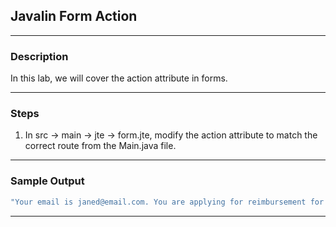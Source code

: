 ## Javalin Form Action
---
### Description

In this lab, we will cover the action attribute in forms.

---
### Steps

1. In src -> main -> jte -> form.jte, modify the action attribute to match the correct route from the Main.java file.

---
### Sample Output
```Java
"Your email is janed@email.com. You are applying for reimbursement for movie and the amount is $13."
```
---
